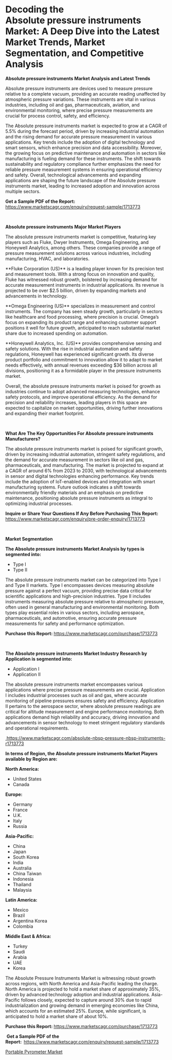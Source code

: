 <p><h1>Decoding the Absolute pressure instruments Market: A Deep Dive into the Latest Market Trends, Market Segmentation, and Competitive Analysis</h1></p><p><strong>Absolute pressure instruments Market Analysis and Latest Trends</strong></p>
<p><p>Absolute pressure instruments are devices used to measure pressure relative to a complete vacuum, providing an accurate reading unaffected by atmospheric pressure variations. These instruments are vital in various industries, including oil and gas, pharmaceuticals, aviation, and environmental monitoring, where precise pressure measurements are crucial for process control, safety, and efficiency.</p><p>The Absolute pressure instruments market is expected to grow at a CAGR of 5.5% during the forecast period, driven by increasing industrial automation and the rising demand for accurate pressure measurement in various applications. Key trends include the adoption of digital technology and smart sensors, which enhance precision and data accessibility. Moreover, the growing focus on predictive maintenance and automation in sectors like manufacturing is fueling demand for these instruments. The shift towards sustainability and regulatory compliance further emphasizes the need for reliable pressure measurement systems in ensuring operational efficiency and safety. Overall, technological advancements and expanding applications are shaping the future landscape of the Absolute pressure instruments market, leading to increased adoption and innovation across multiple sectors.</p></p>
<p><strong>Get a Sample PDF of the Report:&nbsp;</strong> <a href="https://www.marketscagr.com/enquiry/request-sample/1713773?utm_campaign=2095&utm_medium=2&utm_source=Github&utm_content=ia&utm_term=28032025&utm_id=absolute-pressure-instruments">https://www.marketscagr.com/enquiry/request-sample/1713773</a></p>
<p>&nbsp;</p>
<p><strong>Absolute pressure instruments Major Market Players</strong></p>
<p><p>The absolute pressure instruments market is competitive, featuring key players such as Fluke, Dwyer Instruments, Omega Engineering, and Honeywell Analytics, among others. These companies provide a range of pressure measurement solutions across various industries, including manufacturing, HVAC, and laboratories.</p><p>**Fluke Corporation (US)** is a leading player known for its precision test and measurement tools. With a strong focus on innovation and quality, Fluke has witnessed robust growth, bolstered by increasing demand for accurate measurement instruments in industrial applications. Its revenue is projected to be over $2.5 billion, driven by expanding markets and advancements in technology.</p><p>**Omega Engineering (US)** specializes in measurement and control instruments. The company has seen steady growth, particularly in sectors like healthcare and food processing, where precision is crucial. Omega’s focus on expanding its product range and enhancing customer support positions it well for future growth, anticipated to reach substantial market share due to increased spending on automation.</p><p>**Honeywell Analytics, Inc. (US)** provides comprehensive sensing and safety solutions. With the rise in industrial automation and safety regulations, Honeywell has experienced significant growth. Its diverse product portfolio and commitment to innovation allow it to adapt to market needs effectively, with annual revenues exceeding $36 billion across all divisions, positioning it as a formidable player in the pressure instruments market.</p><p>Overall, the absolute pressure instruments market is poised for growth as industries continue to adopt advanced measuring technologies, enhance safety protocols, and improve operational efficiency. As the demand for precision and reliability increases, leading players in this space are expected to capitalize on market opportunities, driving further innovations and expanding their market footprint.</p></p>
<p>&nbsp;</p>
<p><strong>What Are The Key Opportunities For Absolute pressure instruments Manufacturers?</strong></p>
<p><p>The absolute pressure instruments market is poised for significant growth, driven by increasing industrial automation, stringent safety regulations, and the demand for accurate measurement in sectors like oil and gas, pharmaceuticals, and manufacturing. The market is projected to expand at a CAGR of around 6% from 2023 to 2030, with technological advancements in sensor and digital technologies enhancing performance. Key trends include the adoption of IoT-enabled devices and integration with smart manufacturing systems. Future outlook indicates a shift towards environmentally friendly materials and an emphasis on predictive maintenance, positioning absolute pressure instruments as integral to optimizing industrial processes.</p></p>
<p><strong>Inquire or Share Your Questions If Any Before Purchasing This Report:</strong> <a href="https://www.marketscagr.com/enquiry/pre-order-enquiry/1713773?utm_campaign=2095&utm_medium=2&utm_source=Github&utm_content=ia&utm_term=28032025&utm_id=absolute-pressure-instruments">https://www.marketscagr.com/enquiry/pre-order-enquiry/1713773</a></p>
<p>&nbsp;</p>
<p><strong>Market Segmentation</strong></p>
<p><strong>The Absolute pressure instruments Market Analysis by types is segmented into:</strong></p>
<p><ul><li>Type I</li><li>Type II</li></ul></p>
<p><p>The absolute pressure instruments market can be categorized into Type I and Type II markets. Type I encompasses devices measuring absolute pressure against a perfect vacuum, providing precise data critical for scientific applications and high-precision industries. Type II includes instruments measuring absolute pressure relative to atmospheric pressure, often used in general manufacturing and environmental monitoring. Both types play essential roles in various sectors, including aerospace, pharmaceuticals, and automotive, ensuring accurate pressure measurements for safety and performance optimization.</p></p>
<p><strong>Purchase this Report:&nbsp;</strong><a href="https://www.marketscagr.com/purchase/1713773?utm_campaign=2095&utm_medium=2&utm_source=Github&utm_content=ia&utm_term=28032025&utm_id=absolute-pressure-instruments">https://www.marketscagr.com/purchase/1713773</a></p>
<p>&nbsp;</p>
<p><strong>The Absolute pressure instruments Market Industry Research by Application is segmented into:</strong></p>
<p><ul><li>Application I</li><li>Application II</li></ul></p>
<p><p>The absolute pressure instruments market encompasses various applications where precise pressure measurements are crucial. Application I includes industrial processes such as oil and gas, where accurate monitoring of pipeline pressures ensures safety and efficiency. Application II pertains to the aerospace sector, where absolute pressure readings are critical for altitude measurement and engine performance monitoring. Both applications demand high reliability and accuracy, driving innovation and advancements in sensor technology to meet stringent regulatory standards and operational requirements.</p></p>
<p><a href="https://www.marketscagr.com/absolute-nbsp-pressure-nbsp-instruments-r1713773?utm_campaign=2095&utm_medium=2&utm_source=Github&utm_content=ia&utm_term=28032025&utm_id=absolute-pressure-instruments">&nbsp;https://www.marketscagr.com/absolute-nbsp-pressure-nbsp-instruments-r1713773</a></p>
<p><strong>In terms of Region, the Absolute pressure instruments Market Players available by Region are:</strong></p>
<p>
    <p> <strong> North America: </strong>
        <ul>
            <li>United States</li>
            <li>Canada</li>
        </ul>
        </p> 
    <p> <strong> Europe: </strong>
        <ul>
            <li>Germany</li>
            <li>France</li>
            <li>U.K.</li>
            <li>Italy</li>
            <li>Russia</li>
        </ul>
        </p> 
    <p> <strong> Asia-Pacific: </strong>
        <ul>
            <li>China</li>
            <li>Japan</li>
            <li>South Korea</li>
            <li>India</li>
            <li>Australia</li>
            <li>China Taiwan</li>
            <li>Indonesia</li>
            <li>Thailand</li>
            <li>Malaysia</li>
        </ul>
        </p> 
    <p> <strong> Latin America: </strong>
        <ul>
            <li>Mexico</li>
            <li>Brazil</li>
            <li>Argentina Korea</li>
            <li>Colombia</li>
        </ul>
        </p> 
    <p> <strong> Middle East & Africa: </strong>
        <ul>
            <li>Turkey</li>
            <li>Saudi</li>
            <li>Arabia</li>
            <li>UAE</li>
            <li>Korea</li>
        </ul>
    </p>
    </p>
<p><p>The Absolute Pressure Instruments Market is witnessing robust growth across regions, with North America and Asia-Pacific leading the charge. North America is projected to hold a market share of approximately 35%, driven by advanced technology adoption and industrial applications. Asia-Pacific follows closely, expected to capture around 30% due to rapid industrialization and growing demand in emerging economies like China, which accounts for an estimated 25%. Europe, while significant, is anticipated to hold a market share of about 10%.</p></p>
<p><strong>Purchase this Report: </strong><a href="https://www.marketscagr.com/purchase/1713773?utm_campaign=2095&utm_medium=2&utm_source=Github&utm_content=ia&utm_term=28032025&utm_id=absolute-pressure-instruments">https://www.marketscagr.com/purchase/1713773</a></p>
<p>&nbsp;<strong>Get a Sample PDF of the Report:&nbsp;&nbsp;</strong><a href="https://www.marketscagr.com/enquiry/request-sample/1713773?utm_campaign=2095&utm_medium=2&utm_source=Github&utm_content=ia&utm_term=28032025&utm_id=absolute-pressure-instruments">https://www.marketscagr.com/enquiry/request-sample/1713773</a></p>
<p><strong></strong></p>
<p><p><a href="https://github.com/mauripalmi/Market-Research-Report-List-6/blob/main/portable-pyrometer-market.md?utm_campaign=2095&utm_medium=2&utm_source=Github&utm_content=ia&utm_term=28032025&utm_id=absolute-pressure-instruments">Portable Pyrometer Market</a></p></p>